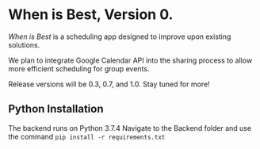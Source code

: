 # When is Best, Version 0.
_When is Best_ is a scheduling app designed to improve upon existing solutions.

We plan to integrate Google Calendar API into the sharing process to allow more efficient scheduling for group events.

Release versions will be 0.3, 0.7, and 1.0. Stay tuned for more!
## Python Installation
The backend runs on Python 3.7.4
Navigate to the Backend folder and use the command `pip install -r requirements.txt`
